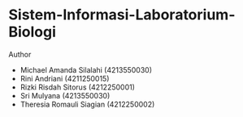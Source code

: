 # Sistem-Informasi-Laboratorium-Biologi

Author
- Michael Amanda Silalahi   (4213550030)
- Rini Andriani             (4211250015)
- Rizki Risdah Sitorus      (4212250001)
- Sri Mulyana               (4213550030)
- Theresia Romauli Siagian  (4212250002)
